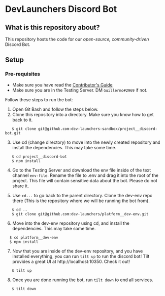 # DevLaunchers Discord Bot

## What is this repository about?

This repository hosts the code for our _open-source, community-driven_ Discord Bot.

## Setup

### Pre-requisites

- Make sure you have read the [Contributor's Guide](CONTRIBUTING.md)
- Make sure you are in the Testing Server. DM `Guillermo#2969` if not.

Follow these steps to run the bot:
1. Open Git Bash and follow the steps below.
2. Clone this repository into a directory. Make sure you know how to get back to it.
```
   $ git clone git@github.com:dev-launchers-sandbox/project__discord-bot.git
```
3. Use cd (change directory) to move into the newly created repository and install the dependencies. This may take some time.
```
   $ cd project__discord-bot
   $ npm install
```
4. Go to the Testing Server and download the env file inside of the text channel `env-file`. Rename the file to .env and drag it into the root of the project. This file will contain sensitive data about the bot. Please do not share it. 

5. Use ```cd...``` to go back to the parent directory. Clone the dev-env repo there (This is the repository where we will be running the bot from).
```
   $ cd ..
   $ git clone git@github.com:dev-launchers/platform__dev-env.git
```
6. Move into the dev-env repository using cd, and install the dependencies. This may take some time.
 ```
   $ cd platform__dev-env
   $ npm install
```
7. Now that you are inside of the dev-env repository, and you have installed everything, you can run `tilt up` to run the discord bot! Tilt provides a great UI at http://localhost:10350. Check it out!
```
   $ tilt up
```
8. Once you are done running the bot, run `tilt down` to end all services.
```
   $ tilt down
```
